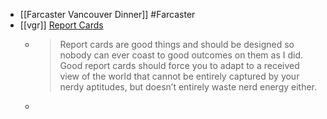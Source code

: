 - [[Farcaster Vancouver Dinner]] #Farcaster
- [[vgr]] [Report Cards](https://www.ribbonfarm.com/2023/03/16/report-cards/)
	- > Report cards are good things and should be designed so nobody can ever coast to good outcomes on them as I did. Good report cards should force you to adapt to a received view of the world that cannot be entirely captured by your nerdy aptitudes, but doesn’t entirely waste nerd energy either.
	-